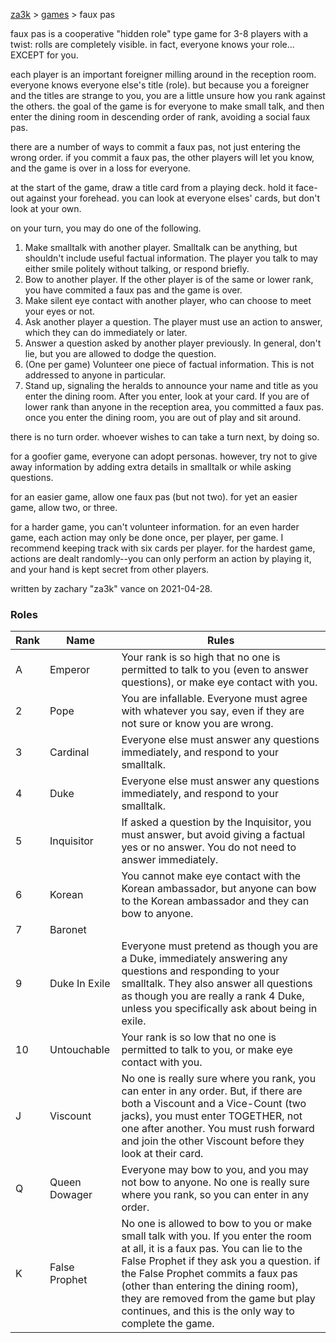 [za3k](/) > [games](/mygames.md) > faux pas

faux pas is a cooperative "hidden role" type game for 3-8 players with a twist: rolls are completely visible. in fact, everyone knows your role... EXCEPT for you.

each player is an important foreigner milling around in the reception room. everyone knows everyone else's title (role). but because you a foreigner and the titles are strange to you, you are a little unsure how you rank against the others. the goal of the game is for everyone to make small talk, and then enter the dining room in descending order of rank, avoiding a social faux pas.

there are a number of ways to commit a faux pas, not just entering the wrong order. if you commit a faux pas, the other players will let you know, and the game is over in a loss for everyone.

at the start of the game, draw a title card from a playing deck. hold it face-out against your forehead. you can look at everyone elses' cards, but don't look at your own.

on your turn, you may do one of the following. 
1. Make smalltalk with another player. Smalltalk can be anything, but shouldn't include useful factual information. The player you talk to may either smile politely without talking, or respond briefly.
2. Bow to another player. If the other player is of the same or lower rank, you have commited a faux pas and the game is over.
3. Make silent eye contact with another player, who can choose to meet your eyes or not.
4. Ask another player a question. The player must use an action to answer, which they can do immediately or later.
5. Answer a question asked by another player previously. In general, don't lie, but you are allowed to dodge the question.
6. (One per game) Volunteer one piece of factual information. This is not addressed to anyone in particular.
7. Stand up, signaling the heralds to announce your name and title as you enter the dining room. After you enter, look at your card. If you are of lower rank than anyone in the reception area, you committed a faux pas. once you enter the dining room, you are out of play and sit around.

there is no turn order. whoever wishes to can take a turn next, by doing so.

for a goofier game, everyone can adopt personas. however, try not to give away information by adding extra details in smalltalk or while asking questions.

for an easier game, allow one faux pas (but not two). for yet an easier game, allow two, or three.

for a harder game, you can't volunteer information. for an even harder game, each action may only be done once, per player, per game. I recommend keeping track with six cards per player. for the hardest game, actions are dealt randomly--you can only perform an action by playing it, and your hand is kept secret from other players.

written by zachary "za3k" vance on 2021-04-28.

### Roles

| Rank | Name          | Rules |
|------|---------------|-------|
| A    | Emperor       | Your rank is so high that no one is permitted to talk to you (even to answer questions), or make eye contact with you.
| 2    | Pope          | You are infallable. Everyone must agree with whatever you say, even if they are not sure or know you are wrong.
| 3    | Cardinal      | Everyone else must answer any questions immediately, and respond to your smalltalk.
| 4    | Duke          | Everyone else must answer any questions immediately, and respond to your smalltalk.
| 5    | Inquisitor    | If asked a question by the Inquisitor, you must answer, but avoid giving a factual yes or no answer. You do not need to answer immediately.
| 6    | Korean        | You cannot make eye contact with the Korean ambassador, but anyone can bow to the Korean ambassador and they can bow to anyone.
| 7    | Baronet       | 
| 9    | Duke In Exile | Everyone must pretend as though you are a Duke, immediately answering any questions and responding to your smalltalk. They also answer all questions as though you are really a rank 4 Duke, unless you specifically ask about being in exile.
| 10   | Untouchable   | Your rank is so low that no one is permitted to talk to you, or make eye contact with you.
| J    | Viscount      | No one is really sure where you rank, you can enter in any order. But, if there are both a Viscount and a Vice-Count (two jacks), you must enter TOGETHER, not one after another. You must rush forward and join the other Viscount before they look at their card.
| Q    | Queen Dowager | Everyone may bow to you, and you may not bow to anyone. No one is really sure where you rank, so you can enter in any order.
| K    | False Prophet | No one is allowed to bow to you or make small talk with you. If you enter the room at all, it is a faux pas. You can lie to the False Prophet if they ask you a question. if the False Prophet commits a faux pas (other than entering the dining room), they are removed from the game but play continues, and this is the only way to complete the game.
